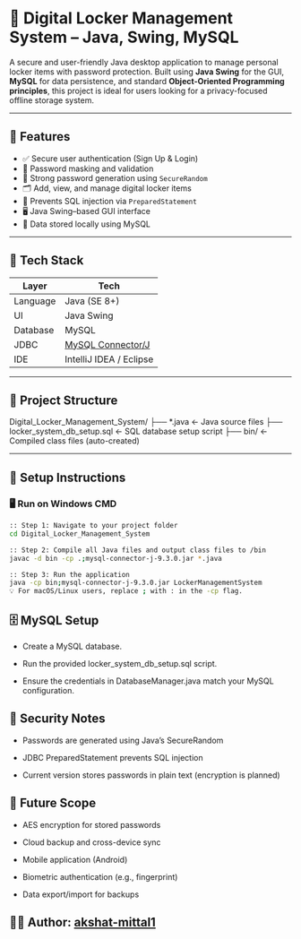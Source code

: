 # 🔐 Digital Locker Management System – Java, Swing, MySQL

A secure and user-friendly Java desktop application to manage personal locker items with password protection. Built using **Java Swing** for the GUI, **MySQL** for data persistence, and standard **Object-Oriented Programming principles**, this project is ideal for users looking for a privacy-focused offline storage system.

---

## 📌 Features

- ✅ Secure user authentication (Sign Up & Login)
- 🔐 Password masking and validation
- 🔑 Strong password generation using `SecureRandom`
- 🗂️ Add, view, and manage digital locker items
- 🧪 Prevents SQL injection via `PreparedStatement`
- 🖥️ Java Swing–based GUI interface
- 💾 Data stored locally using MySQL

---

## 🧰 Tech Stack

| Layer     | Tech                                      |
|-----------|-------------------------------------------|
| Language  | Java (SE 8+)                              |
| UI        | Java Swing                                |
| Database  | MySQL                                     |
| JDBC      | [MySQL Connector/J](https://dev.mysql.com/downloads/connector/j/) |
| IDE       | IntelliJ IDEA / Eclipse                   |

---

## 📁 Project Structure

Digital_Locker_Management_System/
├── *.java ← Java source files
├── locker_system_db_setup.sql ← SQL database setup script
├── bin/ ← Compiled class files (auto-created)

---

## 🔧 Setup Instructions

### 🖥️ Run on Windows CMD

```bash
:: Step 1: Navigate to your project folder
cd Digital_Locker_Management_System

:: Step 2: Compile all Java files and output class files to /bin
javac -d bin -cp .;mysql-connector-j-9.3.0.jar *.java

:: Step 3: Run the application
java -cp bin;mysql-connector-j-9.3.0.jar LockerManagementSystem
💡 For macOS/Linux users, replace ; with : in the -cp flag.
```

## 🗄️ MySQL Setup
- Create a MySQL database.

- Run the provided locker_system_db_setup.sql script.

- Ensure the credentials in DatabaseManager.java match your MySQL configuration.

## 🔐 Security Notes

- Passwords are generated using Java’s SecureRandom

- JDBC PreparedStatement prevents SQL injection

- Current version stores passwords in plain text (encryption is planned)

## 🚀 Future Scope

- AES encryption for stored passwords

- Cloud backup and cross-device sync

- Mobile application (Android)

- Biometric authentication (e.g., fingerprint)

- Data export/import for backups

## 👨‍💻 Author: [akshat-mittal1](https://github.com/akshat-mittal1)

